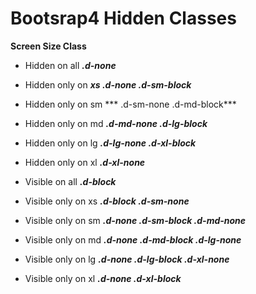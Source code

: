 # Bootsrap4  Hidden Classes


****Screen Size Class****  
-	Hidden on all ***.d-none***
-	Hidden only on ***xs .d-none .d-sm-block*** 
-	Hidden only on sm *** .d-sm-none .d-md-block***  
-	Hidden only on md ***.d-md-none .d-lg-block***  
-	Hidden only on lg ***.d-lg-none .d-xl-block***  
-	Hidden only on xl ***.d-xl-none***  

-	Visible on all ***.d-block***  
-	Visible only on xs ***.d-block .d-sm-none***  
-	Visible only on sm ***.d-none .d-sm-block .d-md-none***  
-	Visible only on md ***.d-none .d-md-block .d-lg-none***  
-	Visible only on lg ***.d-none .d-lg-block .d-xl-none***  
-	Visible only on xl ***.d-none .d-xl-block***

